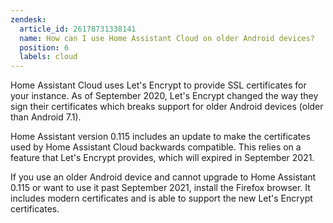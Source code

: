 ```yaml
---
zendesk:
  article_id: 26178731338141
  name: How can I use Home Assistant Cloud on older Android devices?
  position: 6
  labels: cloud
---
```


Home Assistant Cloud uses Let's Encrypt to provide SSL certificates for your instance. As of September 2020, Let's Encrypt changed the way they sign their certificates which breaks support for older Android devices (older than Android 7.1).

Home Assistant version 0.115 includes an update to make the certificates used by Home Assistant Cloud backwards compatible. This relies on a feature that Let's Encrypt provides, which will expired in September 2021.

If you use an older Android device and cannot upgrade to Home Assistant 0.115 or want to use it past September 2021, install the Firefox browser. It includes modern certificates and is able to support the new Let's Encrypt certificates.
